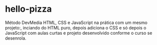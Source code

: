 # hello-pizza
 Método DevMedia HTML, CSS e JavaScript na prática com um mesmo projeto:, inciando do HTML puro, depois adiciona o CSS e só depois o JavaScript com aulas curtas e projeto desenvolvido conforme o curso se desenrola.
